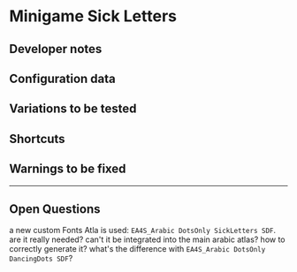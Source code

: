 # Minigame Sick Letters

## Developer notes

## Configuration data

## Variations to be tested

## Shortcuts

## Warnings to be fixed
---
## Open Questions
a new custom Fonts Atla is used: `EA4S_Arabic DotsOnly SickLetters SDF`. are it really needed? can't it be integrated into the main arabic atlas?
how to correctly generate it?
what's the difference with `EA4S_Arabic DotsOnly DancingDots SDF`?
